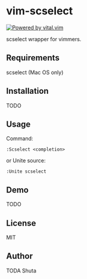 vim-scselect
============

[![Powered by vital.vim](https://img.shields.io/badge/powered%20by-vital.vim-80273f.svg?style=flat)](https://github.com/vim-jp/vital.vim)

scselect wrapper for vimmers.

Requirements
------------

scselect (Mac OS only)

Installation
------------

TODO

Usage
-----

Command:

```vim
:Scselect <completion>
```

or Unite source:

```vim
:Unite scselect
```

Demo
----

TODO

License
-------

MIT

Author
------

TODA Shuta
